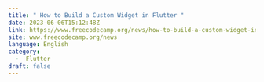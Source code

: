 ```yaml
---
title: " How to Build a Custom Widget in Flutter "
date: 2023-06-06T15:12:48Z
link: https://www.freecodecamp.org/news/how-to-build-a-custom-widget-in-flutter/?utm_medium=RSS&utm_source=news.12bit.vn
site: www.freecodecamp.org/news
language: English
category:
  -  Flutter 
draft: false
---
```

